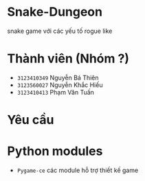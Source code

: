 ﻿# Snake-Dungeon
 snake game với các yếu tố rogue like
# Thành viên (Nhóm ?)
- `3123410349` Nguyễn Bá Thiên
- `3123560027` Nguyễn Khắc Hiếu
- `3123410413` Phạm Văn Tuấn
# Yêu cầu
# Python modules
- `Pygame-ce` các module hỗ trợ thiết kế game
